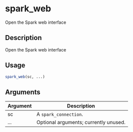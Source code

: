 # spark_web


Open the Spark web interface




## Description

Open the Spark web interface





## Usage
```r
spark_web(sc, ...)
```




## Arguments


Argument      |Description
------------- |----------------
sc | A ``spark_connection``.
... | Optional arguments; currently unused.






